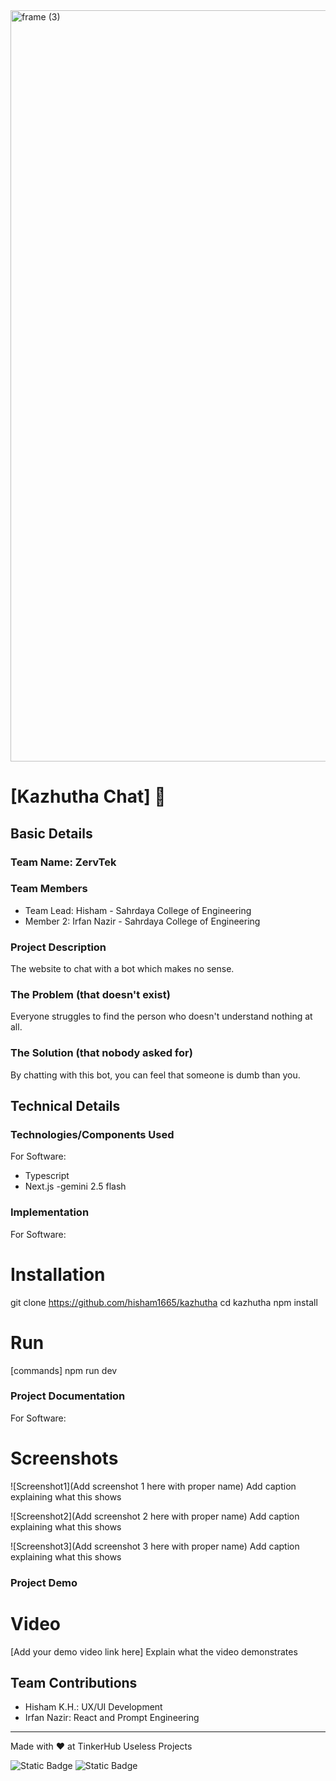 <img width="3188" height="1202" alt="frame (3)" src="https://github.com/user-attachments/assets/517ad8e9-ad22-457d-9538-a9e62d137cd7" />


# [Kazhutha Chat] 🎯


## Basic Details
### Team Name: ZervTek


### Team Members
- Team Lead: Hisham - Sahrdaya College of Engineering
- Member 2: Irfan Nazir - Sahrdaya College of Engineering

### Project Description
The website to chat with a bot which makes no sense.

### The Problem (that doesn't exist)
Everyone struggles to find the person who doesn't understand nothing at all.

### The Solution (that nobody asked for)
By chatting with this bot, you can feel that someone is dumb than you.

## Technical Details
### Technologies/Components Used
For Software:
- Typescript
- Next.js
-gemini 2.5 flash


### Implementation
For Software:
# Installation
git clone https://github.com/hisham1665/kazhutha
cd kazhutha
npm install

# Run
[commands]
npm run dev

### Project Documentation
For Software:

# Screenshots
![Screenshot1](Add screenshot 1 here with proper name)
Add caption explaining what this shows

![Screenshot2](Add screenshot 2 here with proper name)
Add caption explaining what this shows

![Screenshot3](Add screenshot 3 here with proper name)
Add caption explaining what this shows


### Project Demo
# Video
[Add your demo video link here]
Explain what the video demonstrates


## Team Contributions
- Hisham K.H.: UX/UI Development 
- Irfan Nazir: React and Prompt Engineering

---
Made with ❤ at TinkerHub Useless Projects 

![Static Badge](https://img.shields.io/badge/TinkerHub-24?color=%23000000&link=https%3A%2F%2Fwww.tinkerhub.org%2F)
![Static Badge](https://img.shields.io/badge/UselessProjects--25-25?link=https%3A%2F%2Fwww.tinkerhub.org%2Fevents%2FQ2Q1TQKX6Q%2FUseless%2520Projects)